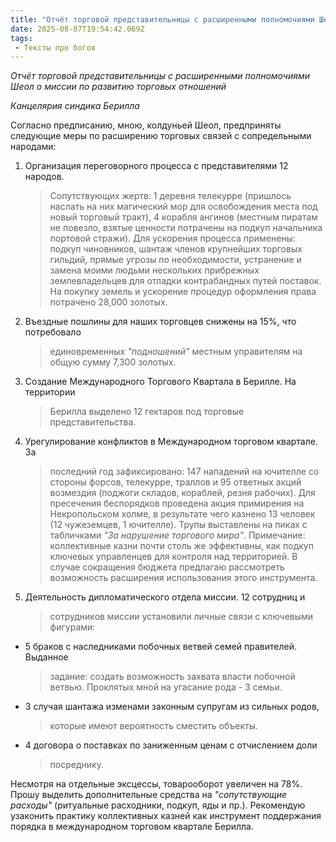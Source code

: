 ```yaml
---
title: "Отчёт торговой представительницы с расширенными полномочиями Шеол"
date: 2025-08-07T19:54:42.069Z
tags:
 - Тексты про богов
---
```


*Отчёт торговой представительницы с расширенными полномочиями Шеол о
миссии по развитию торговых отношений*

*Канцелярия синдика Берилла*

Согласно предписанию, мною, колдуньей Шеол, предприняты следующие меры
по расширению торговых связей с сопредельными народами:

1.  Организация переговорного процесса с представителями 12 народов.
    > Сопутствующих жертв: 1 деревня телекурре (пришлось наслать на них
    > магический мор для освобождения места под новый торговый тракт), 4
    > корабля ангинов (местным пиратам не повезло, взятые ценности
    > потрачены на подкуп начальника портовой стражи). Для ускорения
    > процесса применены: подкуп чиновников, шантаж членов крупнейших
    > торговых гильдий, прямые угрозы по необходимости, устранение и
    > замена моими людьми нескольких прибрежных землевладельцев для
    > отладки контрабандных путей поставок. На покупку земель и
    > ускорение процедур оформления права потрачено 28,000 золотых.

2.  Въездные пошлины для наших торговцев снижены на 15%, что потребовало
    > единовременных *"подношений"* местным управителям на общую сумму
    > 7,300 золотых.

3.  Создание Международного Торгового Квартала в Берилле. На территории
    > Берилла выделено 12 гектаров под торговые представительства.

4.  Урегулирование конфликтов в Международном торговом квартале. За
    > последний год зафиксировано: 147 нападений на ючителле со стороны
    > форсов, телекурре, траллов и 95 ответных акций возмездия (поджоги
    > складов, кораблей, резня рабочих). Для пресечения беспорядков
    > проведена акция примирения на Некропольском холме, в результате
    > чего казнено 13 человек (12 чужеземцев, 1 ючителле). Трупы
    > выставлены на пиках с табличками *"За нарушение торгового мира"*.
    > Примечание: коллективные казни почти столь же эффективны, как
    > подкуп ключевых управленцев для контроля над территорией. В случае
    > сокращения бюджета предлагаю рассмотреть возможность расширения
    > использования этого инструмента.

5.  Деятельность дипломатического отдела миссии. 12 сотрудниц и
    > сотрудников миссии установили личные связи с ключевыми фигурами:

-   5 браков с наследниками побочных ветвей семей правителей. Выданное
    > задание: создать возможность захвата власти побочной ветвью.
    > Проклятых мной на угасание рода - 3 семьи.

-   3 случая шантажа изменами законным супругам из сильных родов,
    > которые имеют вероятность сместить объекты.

-   4 договора о поставках по заниженным ценам с отчислением доли
    > посреднику.

Несмотря на отдельные эксцессы, товарооборот увеличен на 78%. Прошу
выделить дополнительные средства на *"сопутствующие расходы"*
(ритуальные расходники, подкуп, яды и пр.). Рекомендую узаконить
практику коллективных казней как инструмент поддержания порядка в
международном торговом квартале Берилла.
